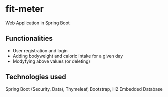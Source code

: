 # fit-meter
Web Application in Spring Boot
## Functionalities
* User registration and login
* Adding bodyweight and caloric intake for a given day
* Modyfying above values (or deleting)

## Technologies used
Spring Boot (Security, Data), Thymeleaf, Bootstrap, H2 Embedded Database
